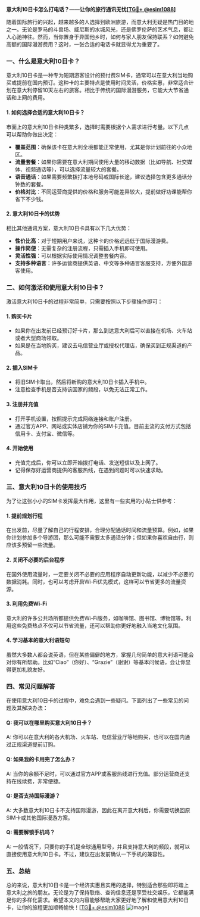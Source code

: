 **意大利10日卡怎么打电话？——让你的旅行通讯无忧[[TG💪+ @esim1088](https://t.me/s/esim1088)]**

随着国际旅行的兴起，越来越多的人选择到欧洲旅游，而意大利无疑是热门目的地之一。无论是罗马的斗兽场、威尼斯的水城风光，还是佛罗伦萨的艺术气息，都让人心驰神往。然而，当你置身于异国他乡时，如何与家人朋友保持联系？如何避免高额的国际漫游费用？这时，一张合适的电话卡就显得尤为重要了。

### 一、什么是意大利10日卡？

意大利10日卡是一种专为短期游客设计的预付费SIM卡，通常可以在意大利当地购买或提前在国内预订。这种卡的主要特点是使用时间灵活，价格实惠，非常适合计划在意大利停留10天左右的旅客。相比于传统的国际漫游服务，它能大大节省通话和上网的费用。

#### 1. 如何选择合适的意大利10日卡？
市面上的意大利10日卡种类繁多，选择时需要根据个人需求进行考量。以下几点可以帮助你做出决定：

- **覆盖范围**：确保该卡在意大利全境都能正常使用，尤其是你计划前往的小众地区。
- **流量套餐**：如果你需要在意大利期间使用大量的移动数据（比如导航、社交媒体、视频通话等），可以选择流量较大的套餐。
- **语音通话**：如果需要频繁拨打本地号码或国际长途，建议选择包含更多通话分钟数的套餐。
- **价格对比**：不同运营商提供的价格和服务可能差异较大，提前做好功课能帮你省下不少钱。

#### 2. 意大利10日卡的优势
相比其他通讯方案，意大利10日卡具有以下几大优势：
- **性价比高**：对于短期用户来说，这种卡的价格远远低于国际漫游费。
- **操作简便**：无需复杂的注册流程，只需插入手机即可使用。
- **灵活性强**：可以根据实际使用情况调整套餐内容。
- **支持多种语言**：许多运营商提供英语、中文等多种语言客服支持，方便外国游客使用。

### 二、如何激活和使用意大利10日卡？

激活意大利10日卡的过程非常简单，只需要按照以下步骤操作即可：

#### 1. 购买卡片
- 如果你在出发前已经预订好卡片，那么到达意大利后可以直接在机场、火车站或者大型商场领取。
- 如果是在当地购买，建议去电信营业厅或授权代理店，确保买到正规渠道的产品。

#### 2. 插入SIM卡
- 将旧SIM卡取出，然后将新购的意大利10日卡插入手机中。
- 注意检查手机是否支持该国家的频段，以免无法正常工作。

#### 3. 注册并充值
- 打开手机设置，按照提示完成网络连接和账户注册。
- 通过官方APP、网站或实体店铺为你的SIM卡充值。目前主流的支付方式包括信用卡、支付宝、微信等。

#### 4. 开始使用
- 充值完成后，你可以立即开始拨打电话、发送短信以及上网了。
- 记得保存好运营商提供的客服热线，在遇到问题时可以快速求助。

### 三、意大利10日卡的使用技巧

为了让这张小小的SIM卡发挥最大作用，这里有一些实用的小贴士供参考：

#### 1. 提前规划行程
在出发前，尽量了解自己的行程安排，合理分配通话时间和流量预算。例如，如果你计划参加多个导游团，那么可能不需要太多通话分钟；但如果你喜欢自由行，则应该多预留一些流量。

#### 2. 关闭不必要的后台程序
在国外使用流量时，一定要关闭不必要的应用程序自动更新功能，以减少不必要的数据消耗。同时，也可以考虑开启Wi-Fi优先模式，这样可以节省更多的流量资源。

#### 3. 利用免费Wi-Fi
意大利的许多公共场所都提供免费Wi-Fi服务，如咖啡馆、图书馆、博物馆等。利用这些免费热点不仅可以节省流量，还可以帮助你更好地融入当地文化氛围。

#### 4. 学习基本的意大利语短句
虽然大多数人都会说英语，但在某些偏僻的地方，掌握几句简单的意大利语可能会对你有所帮助。比如“Ciao”（你好）、“Grazie”（谢谢）等基本问候语，会让你显得更加礼貌友好。

### 四、常见问题解答

在使用意大利10日卡的过程中，难免会遇到一些疑问。下面列出了一些常见的问题及其解决办法：

#### Q: 我可以在哪里购买意大利10日卡？
A: 你可以在意大利的各大机场、火车站、电信营业厅等地购买，也可以在国内通过正规渠道提前订购。

#### Q: 如果我的卡用完了怎么办？
A: 当你的余额不足时，可以通过官方APP或客服热线进行充值。部分运营商还支持在线续费，非常便捷。

#### Q: 是否支持国际漫游？
A: 大多数意大利10日卡不支持国际漫游，因此在离开意大利后，你需要切换回原SIM卡或其他国际漫游方案。

#### Q: 需要解锁手机吗？
A: 一般情况下，只要你的手机是全球通用型号，并且支持意大利的频段，就可以直接使用意大利10日卡。不过，建议在出发前确认一下手机的兼容性。

### 五、总结

总的来说，意大利10日卡是一个经济实惠且实用的选择，特别适合那些即将踏上意大利之旅的朋友。无论是为了保持联络、查询信息还是享受社交娱乐，它都能满足你的多样化需求。希望本文的内容能够帮助大家更好地了解和使用意大利10日卡，让你的旅程更加顺畅愉快！[[TG💪+ @esim1088](https://t.me/s/esim1088) ![Image](https://i.postimg.cc/4NQfJmqS/Snipaste-2025-05-13-00-14-12.png)]